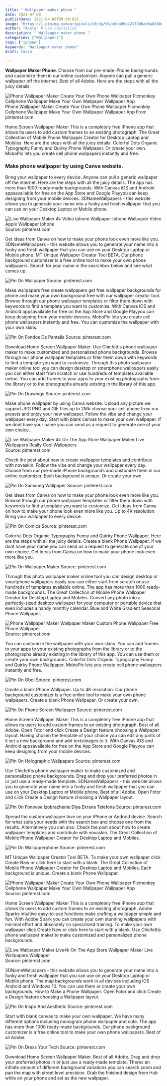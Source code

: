 ```yaml
---
title: " Wallpaper maker phone "
date: 2021-07-08
publishDate: 2021-04-06T09:30:05Z
image: "https://i.pinimg.com/originals/c0/da/96/c0da96a421f390ad8a8d38e3a37463a9.jpg"
author: "Asole" # use capitalize
description: " Wallpaper maker phone "
categories: ["Wallpapers"]
tags: ["iphone"]
keywords: "Wallpaper maker phone"
draft: false

---
```



**Wallpaper Maker Phone**. Choose from our pre-made iPhone backgrounds and customize them in our online customizer. Anyone can pull a generic wallpaper off the internet. Best of all Adobe. Here are the steps with all the juicy details.

![Phone Wallpaper Maker Create Your Own Phone Wallpaper Picmonkey Cellphone Wallpaper Make Your Own Wallpaper Wallpaper App](https://i.pinimg.com/originals/f3/25/36/f3253689bae5ddf417879850dfdfbae3.png "Phone Wallpaper Maker Create Your Own Phone Wallpaper Picmonkey Cellphone Wallpaper Make Your Own Wallpaper Wallpaper App")
Phone Wallpaper Maker Create Your Own Phone Wallpaper Picmonkey Cellphone Wallpaper Make Your Own Wallpaper Wallpaper App From pinterest.com


Home Screen Wallpaper Maker This is a completely free iPhone app that allows its users to add custom frames to an existing photograph. The Great Collection of Mobile Phone Wallpaper Creator for Desktop Laptop and Mobiles. Here are the steps with all the juicy details. Colorful Dots Organic Typography Funny and Quirky Phone Wallpaper. Or create your own. MoboPic lets you create cell phone wallpapers instantly and free.

### Make phone wallpaper by using Canva website.

Bring your wallpaper to every device. Anyone can pull a generic wallpaper off the internet. Here are the steps with all the juicy details. The app has more than 1000 ready-made backgrounds. With Canvas iOS and Android appsavailable for free on the App Store and Google Playyou can keep designing from your mobile devices. 3DNameWallpapers - this website allows you to generate your name into a funky and fresh wallpaper that you can use on your Desktop Laptop or Mobile phone.


![Live Wallpaper Maker 4k Video Iphone Wallpaper Iphone Wallpaper Video Apple Wallpaper Iphone](https://i.pinimg.com/originals/1b/9c/9c/1b9c9c0c62c7386352928f64fdc89e45.jpg "Live Wallpaper Maker 4k Video Iphone Wallpaper Iphone Wallpaper Video Apple Wallpaper Iphone")
Source: pinterest.com

Get ideas from Canva on how to make your phone look even more like you. 3DNameWallpapers - this website allows you to generate your name into a funky and fresh wallpaper that you can use on your Desktop Laptop or Mobile phone. MT Unique Wallpaper Creator Tool BETA. Our phone background customizer is a free online tool to make your own phone wallpapers. Search for your name in the searchbox below and see what comes up.

![Pin On Wallpaper](https://i.pinimg.com/originals/d9/e4/ae/d9e4ae81e150017e676f24bba4d1a631.jpg "Pin On Wallpaper")
Source: pinterest.com

Make wallpapers free create wallpapers get free wallpaper backgrounds for phone and make your own background free with our wallpaper creator tool. Browse through our phone wallpaper templates or filter them down with keywords to find a template you want to customize. With Canvas iOS and Android appsavailable for free on the App Store and Google Playyou can keep designing from your mobile devices. MoboPic lets you create cell phone wallpapers instantly and free. You can customize the wallpaper with your own skins.

![Pin On Fondos De Pantalla](https://i.pinimg.com/originals/0b/7f/cc/0b7fcc63b35f6b72b811fd1e4bf8567b.png "Pin On Fondos De Pantalla")
Source: pinterest.com

Download Home Screen Wallpaper Maker. Use Chicfettis phone wallpaper maker to make customized and personalized phone backgrounds. Browse through our phone wallpaper templates or filter them down with keywords to find a template you want to customize. Through this photo wallpaper maker online tool you can design desktop or smartphone wallpapers easily you can either start from scratch or use hundreds of templates available online. You can add frames to your apps to your existing photographs from the library or to the photographs already existing in the library of this app.

![Pin On Drawings](https://i.pinimg.com/474x/12/5c/aa/125caad11c04087cf3501d9164dcf8be.jpg "Pin On Drawings")
Source: pinterest.com

Make phone wallpaper by using Canva website. Upload any picture we support JPG PNG and GIF files up to 2Mb choose your cell phone from our presets and enjoy your new wallpaper. Follow the vibe and change your wallpaper every day. Start with blank canvas to make your own wallpaper. If we dont have your name you can send us a request to generate one of your own choice.

![Live Wallpaper Maker 4k On The App Store Wallpaper Maker Live Wallpapers Really Cool Wallpapers](https://i.pinimg.com/originals/4f/40/a7/4f40a71c0cf52b2cea6f5c04646417df.png "Live Wallpaper Maker 4k On The App Store Wallpaper Maker Live Wallpapers Really Cool Wallpapers")
Source: pinterest.com

Check the post about how to create wallpaper templates and contribute with novaskin. Follow the vibe and change your wallpaper every day. Choose from our pre-made iPhone backgrounds and customize them in our online customizer. Each background is unique. Or create your own.

![Pin On Samsung Wallpaper](https://i.pinimg.com/originals/bf/80/6d/bf806dddaa55a828b67e49310a953ef3.png "Pin On Samsung Wallpaper")
Source: pinterest.com

Get ideas from Canva on how to make your phone look even more like you. Browse through our phone wallpaper templates or filter them down with keywords to find a template you want to customize. Get ideas from Canva on how to make your phone look even more like you. Up to 4K resolution. Bring your wallpaper to every device.

![Pin On Comics](https://i.pinimg.com/originals/1c/79/bf/1c79bfda6a6df83803337bebf7689fb8.jpg "Pin On Comics")
Source: pinterest.com

Colorful Dots Organic Typography Funny and Quirky Phone Wallpaper. Here are the steps with all the juicy details. Create a blank Phone Wallpaper. If we dont have your name you can send us a request to generate one of your own choice. Get ideas from Canva on how to make your phone look even more like you.

![Pin On Wallpaper Maker](https://i.pinimg.com/originals/50/4c/10/504c10177c6d6cc0751b18ea448356aa.png "Pin On Wallpaper Maker")
Source: pinterest.com

Through this photo wallpaper maker online tool you can design desktop or smartphone wallpapers easily you can either start from scratch or use hundreds of templates available online. The app has more than 1000 ready-made backgrounds. The Great Collection of Mobile Phone Wallpaper Creator for Desktop Laptop and Mobiles. Convert any photo into a perfectly-sized desktop wallpaper for your computer or portable device that even includes a handy monthly calendar. Blue and White Gradient Seasonal Phone Wallpaper.

![Phone Wallpaper Maker Wallpaper Maker Custom Phone Wallpaper Free Phone Wallpaper](https://i.pinimg.com/originals/ca/32/40/ca3240113a02c30acd3dbb5288840748.jpg "Phone Wallpaper Maker Wallpaper Maker Custom Phone Wallpaper Free Phone Wallpaper")
Source: pinterest.com

You can customize the wallpaper with your own skins. You can add frames to your apps to your existing photographs from the library or to the photographs already existing in the library of this app. You can use them or create your own backgrounds. Colorful Dots Organic Typography Funny and Quirky Phone Wallpaper. MoboPic lets you create cell phone wallpapers instantly and free.

![Pin On Oboi](https://i.pinimg.com/originals/93/b5/e3/93b5e367bd688f33802383e1d327dc4b.png "Pin On Oboi")
Source: pinterest.com

Create a blank Phone Wallpaper. Up to 4K resolution. Our phone background customizer is a free online tool to make your own phone wallpapers. Create a blank Phone Wallpaper. Or create your own.

![Pin On Phone Screen Wallpaper](https://i.pinimg.com/originals/98/a7/23/98a723b438a92f82eb0bae0930159f12.png "Pin On Phone Screen Wallpaper")
Source: pinterest.com

Home Screen Wallpaper Maker This is a completely free iPhone app that allows its users to add custom frames to an existing photograph. Best of all Adobe. Open Fotor and click Create a Design feature choosing a Wallpaper layout. Having chosen the template of your choice you can edit any parts of it set a new background and add textsimages to it. With Canvas iOS and Android appsavailable for free on the App Store and Google Playyou can keep designing from your mobile devices.

![Pin On Holographic Wallpapers](https://i.pinimg.com/originals/33/96/85/339685d9e61de61a1af4a878d4b68e99.png "Pin On Holographic Wallpapers")
Source: pinterest.com

Use Chicfettis phone wallpaper maker to make customized and personalized phone backgrounds. Drag and drop your preferred photos in or just use a ready-made template. 3DNameWallpapers - this website allows you to generate your name into a funky and fresh wallpaper that you can use on your Desktop Laptop or Mobile phone. Best of all Adobe. Open Fotor and click Create a Design feature choosing a Wallpaper layout.

![Pin On Fonovoe Izobrazhenie Dlya Ekrana Telefona](https://i.pinimg.com/736x/9f/5c/e9/9f5ce9ed05612acfe490e01978d9b399.jpg "Pin On Fonovoe Izobrazhenie Dlya Ekrana Telefona")
Source: pinterest.com

Spread the custom wallpaper love on your iPhone or Android device. Search for what suits your needs with the search box and choose one from the results. Alternatively you can also. Check the post about how to create wallpaper templates and contribute with novaskin. The Great Collection of Mobile Phone Wallpaper Creator for Desktop Laptop and Mobiles.

![Pin On Wallpaperphone](https://i.pinimg.com/474x/38/c9/10/38c9100aa37c4101136dcda870388b2f.jpg "Pin On Wallpaperphone")
Source: pinterest.com

MT Unique Wallpaper Creator Tool BETA. To make your own wallpaper click Create New or click here to start with a blank. The Great Collection of Mobile Phone Wallpaper Creator for Desktop Laptop and Mobiles. Each background is unique. Create a blank Phone Wallpaper.

![Phone Wallpaper Maker Create Your Own Phone Wallpaper Picmonkey Cellphone Wallpaper Make Your Own Wallpaper Wallpaper App](https://i.pinimg.com/originals/f3/25/36/f3253689bae5ddf417879850dfdfbae3.png "Phone Wallpaper Maker Create Your Own Phone Wallpaper Picmonkey Cellphone Wallpaper Make Your Own Wallpaper Wallpaper App")
Source: pinterest.com

Home Screen Wallpaper Maker This is a completely free iPhone app that allows its users to add custom frames to an existing photograph. Adobe Sparks intuitive easy-to-use functions make crafting a wallpaper simple and fun. With Adobe Spark you can create your own stunning wallpapers with minimal effort and absolutely no specialized training. To make your own wallpaper click Create New or click here to start with a blank. Use Chicfettis phone wallpaper maker to make customized and personalized phone backgrounds.

![Live Wallpaper Maker Live4k On The App Store Wallpaper Maker Live Wallpapers Wallpaper](https://i.pinimg.com/originals/b8/95/2a/b8952afa269b9c27a55f37cd6ccc1c7a.png "Live Wallpaper Maker Live4k On The App Store Wallpaper Maker Live Wallpapers Wallpaper")
Source: pinterest.com

3DNameWallpapers - this website allows you to generate your name into a funky and fresh wallpaper that you can use on your Desktop Laptop or Mobile phone. The map backgrounds work in all devices including iOS Android and Windows 10. You can use them or create your own backgrounds. How to Make a Phone Wallpaper. Open Fotor and click Create a Design feature choosing a Wallpaper layout.

![Pin On Inspo And Aesthetic](https://i.pinimg.com/originals/b7/d2/8f/b7d28fa9c13fd11d3394224dbb257a6c.jpg "Pin On Inspo And Aesthetic")
Source: pinterest.com

Start with blank canvas to make your own wallpaper. We have many different options including monogram phone wallpaper and cute. The app has more than 1000 ready-made backgrounds. Our phone background customizer is a free online tool to make your own phone wallpapers. Best of all Adobe.

![Pin On Dress Your Tech](https://i.pinimg.com/originals/c0/da/96/c0da96a421f390ad8a8d38e3a37463a9.jpg "Pin On Dress Your Tech")
Source: pinterest.com

Download Home Screen Wallpaper Maker. Best of all Adobe. Drag and drop your preferred photos in or just use a ready-made template. Theres an infinite amount of different background variations you can search zoom and pan the map with street level precision. Grab the finished design from Hub while on your phone and set as the new wallpaper.

